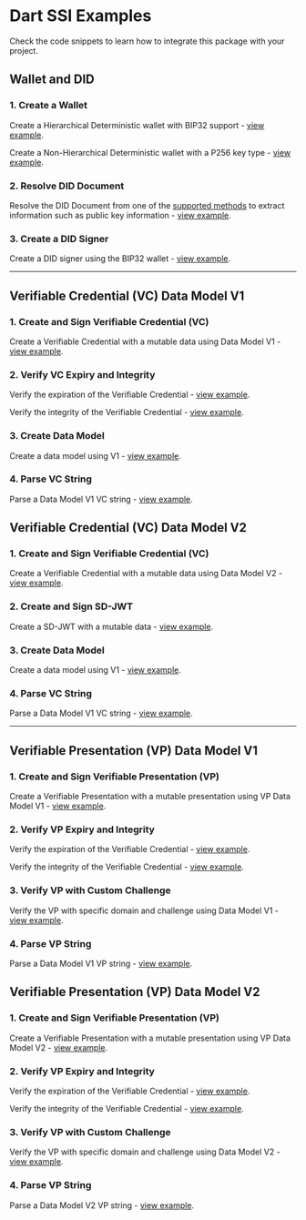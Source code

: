 # Dart SSI Examples

Check the code snippets to learn how to integrate this package with your project.

## Wallet and DID

### 1. Create a Wallet

Create a Hierarchical Deterministic wallet with BIP32 support - [view example](https://github.com/affinidi/affinidi-ssi-dart/tree/main/example/code_snippets/wallet/bip32_wallet.dart).

Create a Non-Hierarchical Deterministic wallet with a P256 key type - [view example](https://github.com/affinidi/affinidi-ssi-dart/tree/main/example/code_snippets/wallet/persistent_wallet.dart).


### 2. Resolve DID Document

Resolve the DID Document from one of the [supported methods](https://github.com/affinidi/affinidi-ssi-dart/blob/main/README.md#supported-did-methods) to extract information such as public key information - [view example](https://github.com/affinidi/affinidi-ssi-dart/tree/main/example/code_snippets/universal_did_resolver.dart).

### 3. Create a DID Signer

Create a DID signer using the BIP32 wallet - [view example](https://github.com/affinidi/affinidi-ssi-dart/tree/main/example/code_snippets/credentials/did/did_signer.dart).

<hr />


## Verifiable Credential (VC) Data Model V1

### 1. Create and Sign Verifiable Credential (VC)

Create a Verifiable Credential with a mutable data using Data Model V1 - [view example](https://github.com/affinidi/affinidi-ssi-dart/tree/main/example/code_snippets/credentials/vc/ld_v1/issuance.dart).


### 2. Verify VC Expiry and Integrity

Verify the expiration of the Verifiable Credential - [view example](https://github.com/affinidi/affinidi-ssi-dart/tree/main/example/code_snippets/credentials/vc/ld_v1/verification/expiry_verification.dart).

Verify the integrity of the Verifiable Credential - [view example](https://github.com/affinidi/affinidi-ssi-dart/tree/main/example/code_snippets/credentials/vc/ld_v1/verification/integrity_verification.dart).

### 3. Create Data Model

Create a data model using V1 - [view example](https://github.com/affinidi/affinidi-ssi-dart/blob/main/example/code_snippets/credentials/vc/ld_v1/data_model_creation.dart).

### 4. Parse VC String

Parse a Data Model V1 VC string - [view example](https://github.com/affinidi/affinidi-ssi-dart/blob/main/example/code_snippets/credentials/vc/ld_v1/parsing.dart).


## Verifiable Credential (VC) Data Model V2

### 1. Create and Sign Verifiable Credential (VC)

Create a Verifiable Credential with a mutable data using Data Model V2 - [view example](https://github.com/affinidi/affinidi-ssi-dart/tree/main/example/code_snippets/credentials/vc/ld_v2/issuance.dart).

### 2. Create and Sign SD-JWT

Create a SD-JWT with a mutable data - [view example](https://github.com/affinidi/affinidi-ssi-dart/tree/main/example/code_snippets/credentials/vc/sdjwt/issuance.dart).

### 3. Create Data Model

Create a data model using V1 - [view example](https://github.com/affinidi/affinidi-ssi-dart/blob/main/example/code_snippets/credentials/vc/ld_v2/data_model_creation.dart).

### 4. Parse VC String

Parse a Data Model V1 VC string - [view example](https://github.com/affinidi/affinidi-ssi-dart/blob/main/example/code_snippets/credentials/vc/ld_v2/parsing.dart).

<hr />

## Verifiable Presentation (VP) Data Model V1

### 1. Create and Sign Verifiable Presentation (VP)

Create a Verifiable Presentation with a mutable presentation using VP Data Model V1 - [view example](https://github.com/affinidi/affinidi-ssi-dart/tree/main/example/code_snippets/credentials/vp/ld_v1/issuance.dart).

### 2. Verify VP Expiry and Integrity

Verify the expiration of the Verifiable Credential - [view example](https://github.com/affinidi/affinidi-ssi-dart/tree/main/example/code_snippets/credentials/vp/ld_v1/verification/expiry_verification.dart).

Verify the integrity of the Verifiable Credential - [view example](https://github.com/affinidi/affinidi-ssi-dart/tree/main/example/code_snippets/credentials/vp/ld_v1/verification/integrity_verification.dart).


### 3. Verify VP with Custom Challenge

Verify the VP with specific domain and challenge using Data Model V1 - [view example](https://github.com/affinidi/affinidi-ssi-dart/tree/main/example/code_snippets/credentials/vp/ld_v1/verification/domain_challenge_verification.dart).

### 4. Parse VP String

Parse a Data Model V1 VP string - [view example](https://github.com/affinidi/affinidi-ssi-dart/blob/main/example/code_snippets/credentials/vp/ld_v1/parsing.dart).


## Verifiable Presentation (VP) Data Model V2

### 1. Create and Sign Verifiable Presentation (VP)

Create a Verifiable Presentation with a mutable presentation using VP Data Model V2 - [view example](https://github.com/affinidi/affinidi-ssi-dart/tree/main/example/code_snippets/credentials/vp/ld_v2/issuance.dart).

### 2. Verify VP Expiry and Integrity

Verify the expiration of the Verifiable Credential - [view example](https://github.com/affinidi/affinidi-ssi-dart/tree/main/example/code_snippets/credentials/vp/ld_v2/verification/expiry_verification.dart).

Verify the integrity of the Verifiable Credential - [view example](https://github.com/affinidi/affinidi-ssi-dart/tree/main/example/code_snippets/credentials/vp/ld_v2/verification/integrity_verification.dart).


### 3. Verify VP with Custom Challenge

Verify the VP with specific domain and challenge using Data Model V2 - [view example](https://github.com/affinidi/affinidi-ssi-dart/tree/main/example/code_snippets/credentials/vp/ld_v2/verification/domain_challenge_verification.dart).

### 4. Parse VP String

Parse a Data Model V2 VP string - [view example](https://github.com/affinidi/affinidi-ssi-dart/blob/main/example/code_snippets/credentials/vp/ld_v/parsing.dart).
